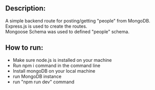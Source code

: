 ## Description:
A simple backend route for posting/getting "people" from MongoDB.\
Express.js is used to create the routes.\
Mongoose Schema was used to defined "people" schema.
## How to run:
- Make sure node.js is installed on your machine
- Run npm i command in the  command line
- Install mongoDB on your local machine 
- run MongoDB instance
- run "npm run dev" command

